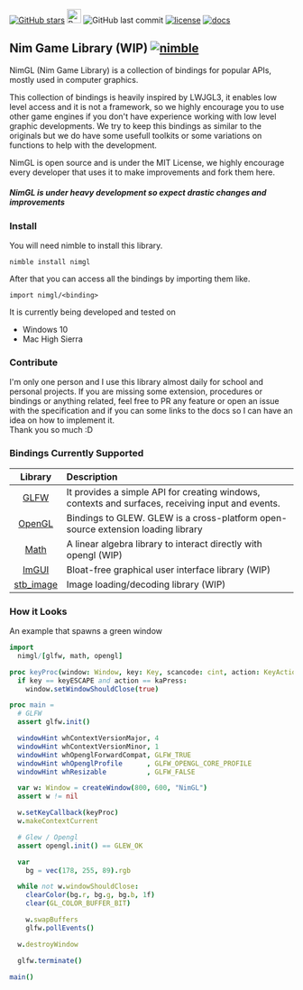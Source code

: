 [![GitHub stars](https://img.shields.io/github/stars/cavariux/nimgl.svg?style=social&logo=github&label=Stars)](https://github.com/cavariux/nimgl)
<a href="https://www.buymeacoffee.com/cavariux" target="_blank"><img src="https://www.buymeacoffee.com/assets/img/custom_images/orange_img.png" alt="Buy Me A Coffee" height="25"></a>
![GitHub last commit](https://img.shields.io/github/last-commit/cavariux/nimgl.svg?style=flat-square)
[![license](https://img.shields.io/github/license/mashape/apistatus.svg?style=flat-square)](LICENSE)
[![docs](https://img.shields.io/badge/docs-passing-ff69b4.svg?style=flat-square)](https://nimgl.org)

## Nim Game Library (WIP) [![nimble](https://raw.githubusercontent.com/yglukhov/nimble-tag/master/nimble.png)](https://github.com/nim-lang/nimble)

NimGL (Nim Game Library) is a collection of bindings for popular APIs, mostly used in computer graphics.

This collection of bindings is heavily inspired by LWJGL3, it enables low level access and it is not a framework, so we highly encourage you to use other game engines if you don't have experience working with low level graphic developments.
We try to keep this bindings as similar to the originals but we do have some usefull toolkits or some variations on functions to help with the development.

NimGL is open source and is under the MIT License, we highly encourage every developer that uses it to make improvements and fork them here.

##### NimGL is under heavy development so expect drastic changes and improvements

### Install

You will need nimble to install this library.  

```shell
nimble install nimgl
```

After that you can access all the bindings by importing them like.  

```shell
import nimgl/<binding>
```

It is currently being developed and tested on

* Windows 10
* Mac High Sierra

### Contribute

I'm only one person and I use this library almost daily for school and personal
projects. If you are missing some extension, procedures or bindings or anything
related, feel free to PR any feature or open an issue with the specification and
if you can some links to the docs so I can have an idea on how to implement it.  
Thank you so much :D

### Bindings Currently Supported

| Library | Description |
|:-------:|:------------|
| [GLFW](src/nimgl/glfw.nim) | It provides a simple API for creating windows, contexts and surfaces, receiving input and events. |
| [OpenGL](src/nimgl/opengl.nim) | Bindings to GLEW. GLEW is a cross-platform open-source extension loading library |
| [Math](src/nimgl/math.nim) | A linear algebra library to interact directly with opengl (WIP) |
| [ImGUI](src/nimgl/imgui.nim) | Bloat-free graphical user interface library (WIP) |
| [stb_image](src/nimgl/stb_image.nim) | Image loading/decoding library (WIP) |

### How it Looks 

An example that spawns a green window

```nim
import
  nimgl/[glfw, math, opengl]

proc keyProc(window: Window, key: Key, scancode: cint, action: KeyAction, mods: KeyMod): void {.cdecl.} =
  if key == keyESCAPE and action == kaPress:
    window.setWindowShouldClose(true)

proc main =
  # GLFW
  assert glfw.init()

  windowHint whContextVersionMajor, 4
  windowHint whContextVersionMinor, 1
  windowHint whOpenglForwardCompat, GLFW_TRUE
  windowHint whOpenglProfile      , GLFW_OPENGL_CORE_PROFILE
  windowHint whResizable          , GLFW_FALSE

  var w: Window = createWindow(800, 600, "NimGL")
  assert w != nil

  w.setKeyCallback(keyProc)
  w.makeContextCurrent

  # Glew / Opengl
  assert opengl.init() == GLEW_OK

  var
    bg = vec(178, 255, 89).rgb

  while not w.windowShouldClose:
    clearColor(bg.r, bg.g, bg.b, 1f)
    clear(GL_COLOR_BUFFER_BIT)

    w.swapBuffers
    glfw.pollEvents()

  w.destroyWindow

  glfw.terminate()

main()
```
